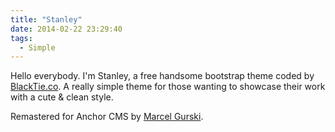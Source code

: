 ```yaml
---
title: "Stanley"
date: 2014-02-22 23:29:40
tags: 
  - Simple
---
```


Hello everybody. I'm Stanley, a free handsome bootstrap theme coded by [BlackTie.co](http://blacktie.co/ "BlackTie"). A really simple theme for those wanting to showcase their work with a cute & clean style.

Remastered for Anchor CMS by [Marcel Gurski](http://wazeo.de/ "Wazeo").
